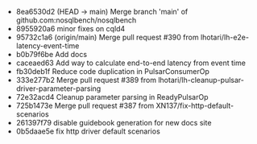 - 8ea6530d2 (HEAD -> main) Merge branch 'main' of github.com:nosqlbench/nosqlbench
- 8955920a6 minor fixes on cqld4
- 95732c1a6 (origin/main) Merge pull request #390 from lhotari/lh-e2e-latency-event-time
- b0b79f6be Add docs
- caceaed63 Add way to calculate end-to-end latency from event time
- fb30deb1f Reduce code duplication in PulsarConsumerOp
- 333e277b2 Merge pull request #389 from lhotari/lh-cleanup-pulsar-driver-parameter-parsing
- 72e32acd4 Cleanup parameter parsing in ReadyPulsarOp
- 725b1473e Merge pull request #387 from XN137/fix-http-default-scenarios
- 261397f79 disable guidebook generation for new docs site
- 0b5daae5e fix http driver default scenarios
